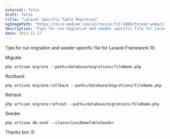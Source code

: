 ```yaml
---
external: false
draft: false
title: "Laravel Specific Table Migration"
ogImagePath: "https://miro.medium.com/v2/resize:fit:4800/format:webp/1*xhDwxi84D8MmrfAeqQ8bTg.jpeg"
description: "Tips for run migration and seeder specific file for Laravel Framework"
date: 2023-11-27
---
```


Tips for run migration and seeder specific file for Laravel Framework 10.

Migrate

```shell
php artisan migrate --path=/database/migrations/fileName.php
```

Roolback

```shell
php artisan migrate:rollback --path=/database/migrations/fileName.php
```

Refresh

```shell
php artisan migrate:refresh --path=/database/migrations/fileName.php
```

Seeder

```shell
php artisan db:seed --class=classNameTableSeeder
```

Thanks bro
:D
